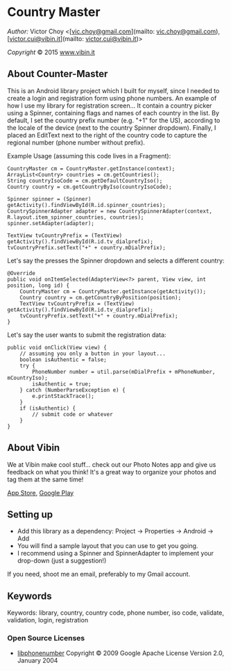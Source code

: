 # Country Master #

<i>Author:</i> Victor Choy <[vic.choy@gmail.com](mailto: vic.choy@gmail.com), [victor.cui@vibin.it](mailto: victor.cui@vibin.it)>

<i>Copyright</i> © 2015 www.vibin.it

## About Counter-Master ##

This is an Android library project which I built for myself, since I needed to create a login and registration form using phone numbers.
An example of how I use my library for registration screen... It contain a country picker using a Spinner, containing flags and names of each country in the list. By default,
I set the country prefix number (e.g. "+1" for the US), according to the locale of the device (next to the country Spinner dropdown). Finally, I placed an EditText
next to the right of the country code to capture the regional number (phone number without prefix).

Example Usage (assuming this code lives in a Fragment):

	CountryMaster cm = CountryMaster.getInstance(context);
    ArrayList<Country> countries = cm.getCountries();
    String countryIsoCode = cm.getDefaultCountryIso();
    Country country = cm.getCountryByIso(countryIsoCode);

	Spinner spinner = (Spinner) getActivity().findViewById(R.id.spinner_countries);
	CountrySpinnerAdapter adapter = new CountrySpinnerAdapter(context, R.layout.item_spinner_countries, countries);
    spinner.setAdapter(adapter);
    
    TextView tvCountryPrefix = (TextView) getActivity().findViewById(R.id.tv_dialprefix);
    tvCountryPrefix.setText("+" + country.mDialPrefix);
    
Let's say the presses the Spinner dropdown and selects a different country:

	@Override
	public void onItemSelected(AdapterView<?> parent, View view, int position, long id) {
		CountryMaster cm = CountryMaster.getInstance(getActivity());
		Country country = cm.getCountryByPosition(position);
		TextView tvCountryPrefix = (TextView) getActivity().findViewById(R.id.tv_dialprefix);
    	tvCountryPrefix.setText("+" + country.mDialPrefix);
	}
	
Let's say the user wants to submit the registration data:

	public void onClick(View view) {
		// assuming you only a button in your layout...
		boolean isAuthentic = false;
		try {
			PhoneNumber number = util.parse(mDialPrefix + mPhoneNumber, mCountryIso);
			isAuthentic = true;
		} catch (NumberParseException e) {
			e.printStackTrace();
		}
		if (isAuthentic) {
			// submit code or whatever
		}
	}


## About Vibin ##

We at Vibin make cool stuff... check out our Photo Notes app and give us feedback on what you think! It's a great way to organize your photos and tag them at the same time!

[App Store](https://itunes.apple.com/us/app/vibin-photo-notes/id749920897?mt=8), 
[Google Play](https://play.google.com/store/apps/details?id=it.vibin.app)

## Setting up ##

* Add this library as a dependency: Project -> Properties -> Android -> Add
* You will find a sample layout that you can use to get you going.
* I recommend using a Spinner and SpinnerAdapter to implement your drop-down (just a suggestion!)

If you need, shoot me an email, preferably to my Gmail account.

## Keywords ##

Keywords: library, country, country code, phone number, iso code, validate, validation, login, registration

### Open Source Licenses ###

* [libphonenumber](https://github.com/googlei18n/libphonenumber)
 Copyright © 2009 Google
 Apache License Version 2.0, January 2004 
